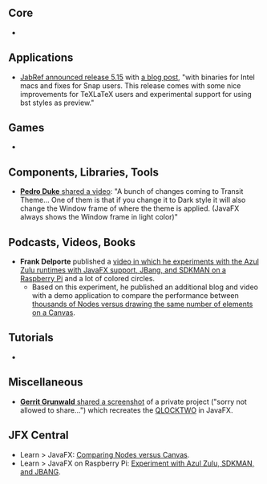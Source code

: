 ## Core

* 

## Applications

* [JabRef announced release 5.15](https://foojay.social/@jabref/112797436287631234) with [a blog post](https://blog.jabref.org/2024/07/16/JabRef5-15/), "with binaries for Intel macs and fixes for Snap users. This release comes with some nice improvements for TeXLaTeX users and experimental support for using bst styles as preview."

## Games

* 

## Components, Libraries, Tools

* [**Pedro Duke** shared a video](https://x.com/P_Duke/status/1815390389974503934): "A bunch of changes coming to Transit Theme... One of them is that if you change it to Dark style it will also change the Window frame of where the theme is applied. (JavaFX always shows the Window frame in light color)"

## Podcasts, Videos, Books

* **Frank Delporte** published a [video in which he experiments with the Azul Zulu runtimes with JavaFX support, JBang, and SDKMAN on a Raspberry Pi](https://www.youtube.com/watch?v=XhDQvkcYJ88)  and a lot of colored circles.
  * Based on this experiment, he published an additional blog and video with a demo application to compare the performance between [thousands of Nodes versus drawing the same number of elements on a Canvas](https://webtechie.be/post/2024-07-22-javafx-nodes-versus-canvas/).

## Tutorials

*

## Miscellaneous

* [**Gerrit Grunwald** shared a screenshot](https://x.com/hansolo_/status/1813616079769686335) of a private project ("sorry not allowed to share...") which recreates the [QLOCKTWO](https://www.qlocktwo.com/en-be/) in JavaFX.

## JFX Central

* Learn > JavaFX: [Comparing Nodes versus
  Canvas](https://www.jfx-central.com/learn-javafx/nodes-versus-canvas).
* Learn > JavaFX on Raspberry Pi: [Experiment with Azul Zulu, SDKMAN, and JBANG](https://www.jfx-central.com/learn-raspberrypi/zulu-sdkman-jbang). 
